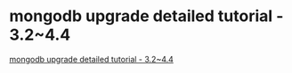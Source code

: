 # mongodb upgrade detailed tutorial - 3.2~4.4
[mongodb upgrade detailed tutorial - 3.2~4.4](https://aiwithcloud.com/2022/09/19/mongodb_upgrade_detailed_tutorial___3-24-4/)